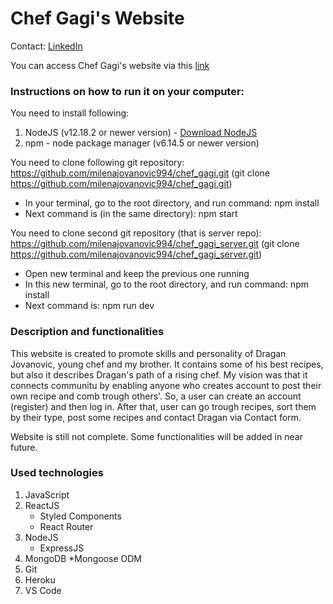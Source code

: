 # Chef Gagi's Website

Contact: [LinkedIn](https://www.linkedin.com/in/milena-jovanovic-7b2a7a204/)

You can access Chef Gagi's website via this [link]()

### Instructions on how to run it on your computer:

You need to install following:

1. NodeJS (v12.18.2 or newer version) - [Download NodeJS](https://nodejs.org/en/)
2. npm - node package manager (v6.14.5 or newer version)

You need to clone following git repository: https://github.com/milenajovanovic994/chef_gagi.git (git clone https://github.com/milenajovanovic994/chef_gagi.git)

* In your terminal, go to the root directory, and run command: npm install
* Next command is (in the same directory): npm start

You need to clone second git repository (that is server repo): https://github.com/milenajovanovic994/chef_gagi_server.git (git clone https://github.com/milenajovanovic994/chef_gagi_server.git)

* Open new terminal and keep the previous one running
* In this new terminal, go to the root directory, and run command: npm install
* Next command is: npm run dev

### Description and functionalities

This website is created to promote skills and personality of Dragan Jovanovic, young chef and my brother. It contains some of his best recipes, but also it describes Dragan's path of a rising chef. My vision was that it connects communitu by enabling anyone who creates account to post their own recipe and comb trough others'. So, a user can create an account (register) and then log in. After that, user can go trough recipes, sort them by their type, post some recipes and contact Dragan via Contact form.

Website is still not complete. Some functionalities will be added in near future.

### Used technologies

1. JavaScript
2. ReactJS
    * Styled Components
    * React Router
3. NodeJS
    * ExpressJS
4. MongoDB
    *Mongoose ODM
5. Git
6. Heroku
7. VS Code